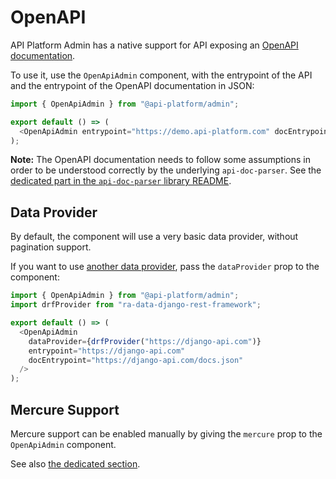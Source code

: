 # OpenAPI

API Platform Admin has a native support for API exposing an [OpenAPI documentation](https://www.openapis.org/).

To use it, use the `OpenApiAdmin` component, with the entrypoint of the API and the entrypoint of the OpenAPI documentation in JSON:

```javascript
import { OpenApiAdmin } from "@api-platform/admin";

export default () => (
  <OpenApiAdmin entrypoint="https://demo.api-platform.com" docEntrypoint="https://demo.api-platform.com/docs.jsonopenapi" />
);
```

**Note:** The OpenAPI documentation needs to follow some assumptions in order to be understood correctly by the underlying `api-doc-parser`.
See the [dedicated part in the `api-doc-parser` library README](https://github.com/api-platform/api-doc-parser#openapi-support).

## Data Provider

By default, the component will use a very basic data provider, without pagination support.

If you want to use [another data provider](https://marmelab.com/react-admin/DataProviderList.html), pass the `dataProvider` prop to the component:

```javascript
import { OpenApiAdmin } from "@api-platform/admin";
import drfProvider from "ra-data-django-rest-framework";

export default () => (
  <OpenApiAdmin
    dataProvider={drfProvider("https://django-api.com")}
    entrypoint="https://django-api.com"
    docEntrypoint="https://django-api.com/docs.json"
  />
);
```

## Mercure Support

Mercure support can be enabled manually by giving the `mercure` prop to the `OpenApiAdmin` component.

See also [the dedicated section](real-time-mercure.md).

